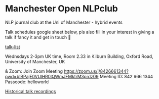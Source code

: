 # Manchester Open NLPclub
NLP journal club at the Uni of Manchester - hybrid events

Talk schedules google sheet below, pls also fill in your interest in giving a talk if fancy it and get in touch 🙂

[talk-list](https://docs.google.com/spreadsheets/d/12XP_srZvXWyUjGvJy5aR-29_SWLyASfgALWsvrwJh5c/edit?usp=sharing)

Wednsdays 2-3pm UK time, 
Room 2.33 in Kilburn Building, Oxford Road, University of Manchester, UK 

& 
Zoom:
Join Zoom Meeting
https://zoom.us/j/8426661344?pwd=blBPajE0VUlHR0lQWmJFMktrM3prdz09
Meeting ID: 842 666 1344	
Passcode: helloworld

[Historical talk recordings](https://drive.google.com/drive/folders/1e2cFTPXtCjDFGok-nSgbNEwgqaPAFsSB?usp=sharing)

